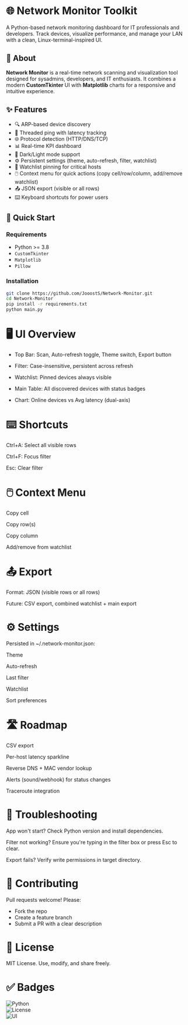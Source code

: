# 🌐 Network Monitor Toolkit

A Python-based network monitoring dashboard for IT professionals and developers. Track devices, visualize performance, and manage your LAN with a clean, Linux-terminal-inspired UI.

## 📖 About

**Network Monitor** is a real-time network scanning and visualization tool designed for sysadmins, developers, and IT enthusiasts. It combines a modern **CustomTkinter** UI with **Matplotlib** charts for a responsive and intuitive experience.

## ✨ Features

- 🔍 ARP-based device discovery
- 📶 Threaded ping with latency tracking
- 🌐 Protocol detection (HTTP/DNS/TCP)
- 📊 Real-time KPI dashboard
- 🌙 Dark/Light mode support
- ⚙️ Persistent settings (theme, auto-refresh, filter, watchlist)
- 📌 Watchlist pinning for critical hosts
- 🖱️ Context menu for quick actions (copy cell/row/column, add/remove watchlist)
- 📤 JSON export (visible or all rows)
- ⌨️ Keyboard shortcuts for power users

## 🚀 Quick Start

### Requirements

- Python >= 3.8
- `CustomTkinter`
- `Matplotlib`
- `Pillow`

### Installation
```bash
git clone https://github.com/JooostS/Network-Monitor.git
cd Network-Monitor
pip install -r requirements.txt
python main.py
```

# 🖥️ UI Overview

- Top Bar: Scan, Auto-refresh toggle, Theme switch, Export button

- Filter: Case-insensitive, persistent across refresh

- Watchlist: Pinned devices always visible

- Main Table: All discovered devices with status badges

- Chart: Online devices vs Avg latency (dual-axis)

# ⌨️ Shortcuts

Ctrl+A: Select all visible rows

Ctrl+F: Focus filter

Esc: Clear filter

# 🖱️ Context Menu


Copy cell

Copy row(s)

Copy column

Add/remove from watchlist

# 📤 Export

Format: JSON (visible rows or all rows)

Future: CSV export, combined watchlist + main export

# ⚙️ Settings

Persisted in ~/.network-monitor.json:

Theme

Auto-refresh

Last filter

Watchlist

Sort preferences

# 🛣️ Roadmap

CSV export

Per-host latency sparkline

Reverse DNS + MAC vendor lookup

Alerts (sound/webhook) for status changes

Traceroute integration

# 🧰 Troubleshooting

App won't start? Check Python version and install dependencies.

Filter not working? Ensure you're typing in the filter box or press Esc to clear.

Export fails? Verify write permissions in target directory.


# 🤝 Contributing

Pull requests welcome! Please:

- Fork the repo
- Create a feature branch
- Submit a PR with a clear description

# 📄 License

MIT License. Use, modify, and share freely.

# ✅ Badges 

![Python](https://img.shields.io/badge/Python-%3E%3D3.8-blue)  
![License](https://img.shields.io/badge/License-MIT-green)  
![UI](https://img.shields.io/badge/UI-CustomTkinter-orange)
